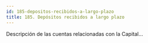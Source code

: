 ```yaml
---
id: 185-depositos-recibidos-a-largo-plazo
title: 185. Depósitos recibidos a largo plazo
---
```

Descripción de las cuentas relacionadas con la Capital...
